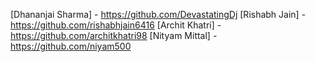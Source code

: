 [Dhananjai Sharma] - https://github.com/DevastatingDj
[Rishabh Jain] - https://github.com/rishabhjain6416
[Archit Khatri] - https://github.com/architkhatri98
[Nityam Mittal] - https://github.com/niyam500
